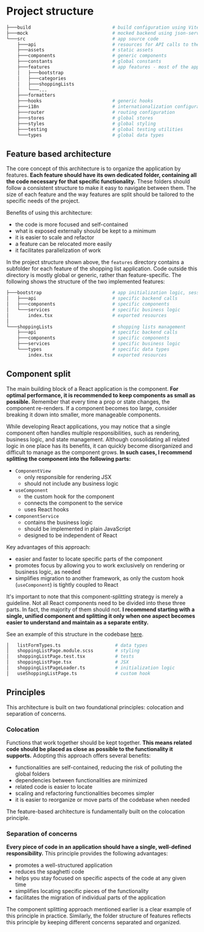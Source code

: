 # Project structure

```sh
├───build                              # build configuration using Vite
├───mock                               # mocked backend using json-server
└───src                                # app source code
    ├───api                            # resources for API calls to the backend
    ├───assets                         # static assets
    ├───components                     # generic components
    ├───constants                      # global constants
    ├───features                       # app features - most of the application logic
    │   ├───bootstrap
    │   ├───categories
    │   ├───shoppingLists
    │   └───...
    ├───formatters
    ├───hooks                          # generic hooks
    ├───i18n                           # internationalization configuration
    ├───router                         # routing configuration
    ├───stores                         # global stores
    ├───styles                         # global styling
    ├───testing                        # global testing utilities
    └───types                          # global data types
```

## Feature based architecture

The core concept of this architecture is to organize the application by features. **Each feature should have its own dedicated folder, containing all the code necessary for that specific functionality.** These folders should follow a consistent structure to make it easy to navigate between them. The size of each feature and the way features are split should be tailored to the specific needs of the project.

Benefits of using this architecture:

- the code is more focused and self-contained
- what is exposed externally should be kept to a minimum
- it is easier to scale and refactor
- a feature can be relocated more easily
- it facilitates parallelization of work

In the project structure shown above, the `features` directory contains a subfolder for each feature of the shopping list application. Code outside this directory is mostly global or generic, rather than feature-specific. The following shows the structure of the two implemented features:

```sh
├───bootstrap                          # app initialization logic, session management
│   ├───api                            # specific backend calls
│   ├───components                     # specific components
│   └───services                       # specific business logic
│       index.tsx                      # exported resources
│
└───shoppingLists                      # shopping lists management
    ├───api                            # specific backend calls
    ├───components                     # specific components
    ├───services                       # specific business logic
    └───types                          # specific data types
        index.tsx                      # exported resources
```

## Component split

The main building block of a React application is the component. **For optimal performance, it is recommended to keep components as small as possible.** Remember that every time a prop or state changes, the component re-renders. If a component becomes too large, consider breaking it down into smaller, more manageable components.

While developing React applications, you may notice that a single component often handles multiple responsibilities, such as rendering, business logic, and state management. Although consolidating all related logic in one place has its benefits, it can quickly become disorganized and difficult to manage as the component grows. **In such cases, I recommend splitting the component into the following parts:**

- `ComponentView`
  - only responsible for rendering JSX
  - should not include any business logic
- `useComponent`
  - the custom hook for the component
  - connects the component to the service
  - uses React hooks
- `componentService`
  - contains the business logic
  - should be implemented in plain JavaScript
  - designed to be independent of React

Key advantages of this approach:

- easier and faster to locate specific parts of the component
- promotes focus by allowing you to work exclusively on rendering or business logic, as needed
- simplifies migration to another framework, as only the custom hook (`useComponent`) is tightly coupled to React

It's important to note that this component-splitting strategy is merely a guideline. Not all React components need to be divided into these three parts. In fact, the majority of them should not. **I recommend starting with a single, unified component and splitting it only when one aspect becomes easier to understand and maintain as a separate entity.**

See an example of this structure in the codebase [here](../src/features/shoppingLists/components/shoppingListPage).

```sh
│   listFormTypes.ts                    # data types
│   shoppingListPage.module.scss        # styling
│   shoppingListPage.test.tsx           # tests
│   shoppingListPage.tsx                # JSX
│   shoppingListPageLoader.ts           # initialization logic
│   useShoppingListPage.ts              # custom hook
```

## Principles

This architecture is built on two foundational principles: colocation and separation of concerns.

### Colocation

Functions that work together should be kept together. **This means related code should be placed as close as possible to the functionality it supports.** Adopting this approach offers several benefits:

- functionalities are self-contained, reducing the risk of polluting the global folders
- dependencies between functionalities are minimized
- related code is easier to locate
- scaling and refactoring functionalities becomes simpler
- it is easier to reorganize or move parts of the codebase when needed

The feature-based architecture is fundamentally built on the colocation principle.

### Separation of concerns

**Every piece of code in an application should have a single, well-defined responsibility.** This principle provides the following advantages:

- promotes a well-structured application
- reduces the spaghetti code
- helps you stay focused on specific aspects of the code at any given time
- simplifies locating specific pieces of the functionality
- facilitates the migration of individual parts of the application

The component splitting approach mentioned earlier is a clear example of this principle in practice. Similarly, the folder structure of features reflects this principle by keeping different concerns separated and organized.
